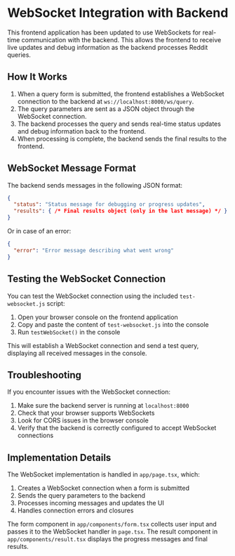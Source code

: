 # WebSocket Integration with Backend

This frontend application has been updated to use WebSockets for real-time communication with the backend. This allows the frontend to receive live updates and debug information as the backend processes Reddit queries.

## How It Works

1. When a query form is submitted, the frontend establishes a WebSocket connection to the backend at `ws://localhost:8000/ws/query`.
2. The query parameters are sent as a JSON object through the WebSocket connection.
3. The backend processes the query and sends real-time status updates and debug information back to the frontend.
4. When processing is complete, the backend sends the final results to the frontend.

## WebSocket Message Format

The backend sends messages in the following JSON format:

```json
{
  "status": "Status message for debugging or progress updates",
  "results": { /* Final results object (only in the last message) */ }
}
```

Or in case of an error:

```json
{
  "error": "Error message describing what went wrong"
}
```

## Testing the WebSocket Connection

You can test the WebSocket connection using the included `test-websocket.js` script:

1. Open your browser console on the frontend application
2. Copy and paste the content of `test-websocket.js` into the console
3. Run `testWebSocket()` in the console

This will establish a WebSocket connection and send a test query, displaying all received messages in the console.

## Troubleshooting

If you encounter issues with the WebSocket connection:

1. Make sure the backend server is running at `localhost:8000`
2. Check that your browser supports WebSockets
3. Look for CORS issues in the browser console
4. Verify that the backend is correctly configured to accept WebSocket connections

## Implementation Details

The WebSocket implementation is handled in `app/page.tsx`, which:

1. Creates a WebSocket connection when a form is submitted
2. Sends the query parameters to the backend
3. Processes incoming messages and updates the UI
4. Handles connection errors and closures

The form component in `app/components/form.tsx` collects user input and passes it to the WebSocket handler in `page.tsx`. The result component in `app/components/result.tsx` displays the progress messages and final results. 